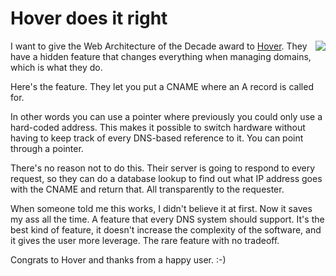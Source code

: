 # Hover does it right
<img src="http://scripting.com/images/2019/12/16/excellence.png" border="0" align="right">I want to give the Web Architecture of the Decade award to <a href="https://www.hover.com/">Hover</a>. They have a hidden feature that changes everything when managing domains, which is what they do. 

Here's the feature. They let you put a CNAME where an A record is called for.

In other words you can use a pointer where previously you could only use a hard-coded address. This makes it possible to switch hardware without having to keep track of every DNS-based reference to it. You can point through a pointer. 

There's no reason not to do this. Their server is going to respond to every request, so they can do a database lookup to find out what IP address goes with the CNAME and return that. All transparently to the requester.

When someone told me this works, I didn't believe it at first. Now it saves my ass all the time. A feature that every DNS system should support. It's the best kind of feature, it doesn't increase the complexity of the software, and it gives the user more leverage. The rare feature with no tradeoff. 

Congrats to Hover and thanks from a happy user. :-)

